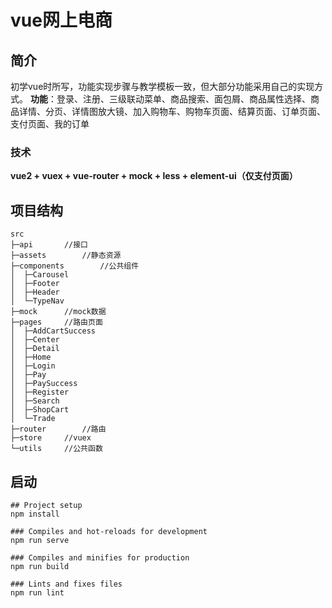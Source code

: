 # vue网上电商
## 简介
初学vue时所写，功能实现步骤与教学模板一致，但大部分功能采用自己的实现方式。
**功能**：登录、注册、三级联动菜单、商品搜索、面包屑、商品属性选择、商品详情、分页、详情图放大镜、加入购物车、购物车页面、结算页面、订单页面、支付页面、我的订单
### 技术
**vue2 + vuex + vue-router + mock + less + element-ui（仅支付页面）**


## 项目结构
```
src
├─api		//接口
├─assets		//静态资源
├─components		//公共组件
│  ├─Carousel
│  ├─Footer
│  ├─Header
│  └─TypeNav
├─mock		//mock数据
├─pages		//路由页面
│  ├─AddCartSuccess
│  ├─Center
│  ├─Detail
│  ├─Home
│  ├─Login
│  ├─Pay
│  ├─PaySuccess
│  ├─Register
│  ├─Search
│  ├─ShopCart
│  └─Trade
├─router		//路由
├─store		//vuex
└─utils		//公共函数
```
## 启动
```
## Project setup
npm install

### Compiles and hot-reloads for development
npm run serve

### Compiles and minifies for production
npm run build

### Lints and fixes files
npm run lint
```
